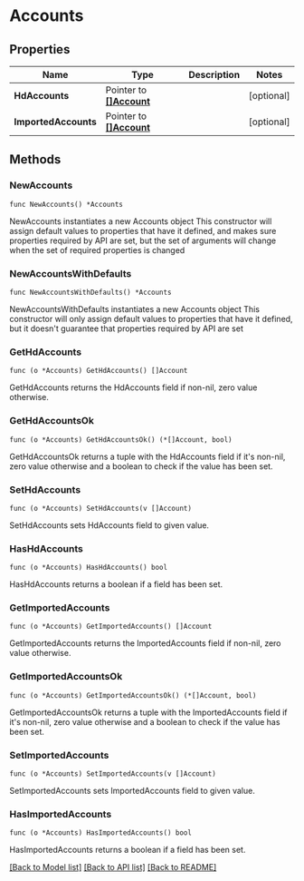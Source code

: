 # Accounts

## Properties

Name | Type | Description | Notes
------------ | ------------- | ------------- | -------------
**HdAccounts** | Pointer to [**[]Account**](Account.md) |  | [optional] 
**ImportedAccounts** | Pointer to [**[]Account**](Account.md) |  | [optional] 

## Methods

### NewAccounts

`func NewAccounts() *Accounts`

NewAccounts instantiates a new Accounts object
This constructor will assign default values to properties that have it defined,
and makes sure properties required by API are set, but the set of arguments
will change when the set of required properties is changed

### NewAccountsWithDefaults

`func NewAccountsWithDefaults() *Accounts`

NewAccountsWithDefaults instantiates a new Accounts object
This constructor will only assign default values to properties that have it defined,
but it doesn't guarantee that properties required by API are set

### GetHdAccounts

`func (o *Accounts) GetHdAccounts() []Account`

GetHdAccounts returns the HdAccounts field if non-nil, zero value otherwise.

### GetHdAccountsOk

`func (o *Accounts) GetHdAccountsOk() (*[]Account, bool)`

GetHdAccountsOk returns a tuple with the HdAccounts field if it's non-nil, zero value otherwise
and a boolean to check if the value has been set.

### SetHdAccounts

`func (o *Accounts) SetHdAccounts(v []Account)`

SetHdAccounts sets HdAccounts field to given value.

### HasHdAccounts

`func (o *Accounts) HasHdAccounts() bool`

HasHdAccounts returns a boolean if a field has been set.

### GetImportedAccounts

`func (o *Accounts) GetImportedAccounts() []Account`

GetImportedAccounts returns the ImportedAccounts field if non-nil, zero value otherwise.

### GetImportedAccountsOk

`func (o *Accounts) GetImportedAccountsOk() (*[]Account, bool)`

GetImportedAccountsOk returns a tuple with the ImportedAccounts field if it's non-nil, zero value otherwise
and a boolean to check if the value has been set.

### SetImportedAccounts

`func (o *Accounts) SetImportedAccounts(v []Account)`

SetImportedAccounts sets ImportedAccounts field to given value.

### HasImportedAccounts

`func (o *Accounts) HasImportedAccounts() bool`

HasImportedAccounts returns a boolean if a field has been set.


[[Back to Model list]](../README.md#documentation-for-models) [[Back to API list]](../README.md#documentation-for-api-endpoints) [[Back to README]](../README.md)


